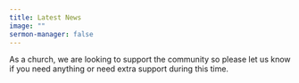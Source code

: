 ```yaml
---
title: Latest News
image: ""
sermon-manager: false
---
```

As a church, we are looking to support the community so please let us know if you need anything or need extra support during this time.